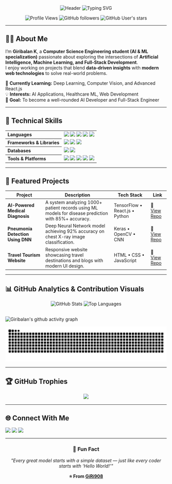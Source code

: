 <div align="center">

<img src="https://capsule-render.vercel.app/api?type=waving&color=00C4CC&height=200&section=header&text=Giribalan%20K&fontSize=60&fontAlignY=35&desc=AI%20%26%20ML%20Enthusiast%20%7C%20Full-Stack%20Developer&descAlignY=60&descAlign=50&fontColor=ffffff&animation=twinkling" alt="Header" />

<img src="https://readme-typing-svg.herokuapp.com?font=Fira+Code&size=22&duration=3000&pause=1000&color=00C4CC&center=true&vCenter=true&width=600&lines=Passionate+AI+%26+ML+Engineer;🚀+Full-Stack+Web+Developer;Always+Learning+New+Technologies;Turning+Ideas+into+Reality" alt="Typing SVG" />

</div>

<div align="center">

![Profile Views](https://komarev.com/ghpvc/?username=GiRi908&color=00C4CC&style=for-the-badge&label=Profile+Views)
![GitHub followers](https://img.shields.io/github/followers/GiRi908?style=for-the-badge&logo=github&color=00C4CC&labelColor=000000)
![GitHub User's stars](https://img.shields.io/github/stars/GiRi908?style=for-the-badge&logo=github&color=00C4CC&labelColor=000000)

</div>

---

## 👨‍💻 About Me

I’m **Giribalan K**, a **Computer Science Engineering student (AI & ML specialization)** passionate about exploring the intersections of **Artificial Intelligence, Machine Learning, and Full-Stack Development**.  
I enjoy working on projects that blend **data-driven insights** with **modern web technologies** to solve real-world problems.

🌱 **Currently Learning:** Deep Learning, Computer Vision, and Advanced React.js  
💡 **Interests:** AI Applications, Healthcare ML, Web Development  
🎯 **Goal:** To become a well-rounded AI Developer and Full-Stack Engineer  

---

## 🧠 Technical Skills

<table align="center">
  <tr>
    <th align="left">Languages</th>
    <td>
      <img src="https://img.shields.io/badge/Python-3776AB?style=for-the-badge&logo=python&logoColor=white" />
      <img src="https://img.shields.io/badge/JavaScript-F7DF1E?style=for-the-badge&logo=javascript&logoColor=black" />
      <img src="https://img.shields.io/badge/Java-007396?style=for-the-badge&logo=openjdk&logoColor=white" />
      <img src="https://img.shields.io/badge/C-00599C?style=for-the-badge&logo=c&logoColor=white" />
      <img src="https://img.shields.io/badge/SQL-336791?style=for-the-badge&logo=postgresql&logoColor=white" />
    </td>
  </tr>

  <tr>
    <th align="left">Frameworks & Libraries</th>
    <td>
      <img src="https://img.shields.io/badge/React-20232A?style=for-the-badge&logo=react&logoColor=61DAFB" />
      <img src="https://img.shields.io/badge/TensorFlow-FF6F00?style=for-the-badge&logo=tensorflow&logoColor=white" />
      <img src="https://img.shields.io/badge/Keras-D00000?style=for-the-badge&logo=keras&logoColor=white" />
    </td>
  </tr>

  <tr>
    <th align="left">Databases</th>
    <td>
      <img src="https://img.shields.io/badge/MySQL-4479A1?style=for-the-badge&logo=mysql&logoColor=white" />
      <img src="https://img.shields.io/badge/PostgreSQL-4169E1?style=for-the-badge&logo=postgresql&logoColor=white" />
    </td>
  </tr>

  <tr>
    <th align="left">Tools & Platforms</th>
    <td>
      <img src="https://img.shields.io/badge/Git-F05032?style=for-the-badge&logo=git&logoColor=white" />
      <img src="https://img.shields.io/badge/GitHub-181717?style=for-the-badge&logo=github&logoColor=white" />
      <img src="https://img.shields.io/badge/VS%20Code-0078D7?style=for-the-badge&logo=visual-studio-code&logoColor=white" />
      <img src="https://img.shields.io/badge/Google%20Colab-F9AB00?style=for-the-badge&logo=googlecolab&logoColor=black" />
      <img src="https://img.shields.io/badge/Figma-F24E1E?style=for-the-badge&logo=figma&logoColor=white" />
    </td>
  </tr>
</table>

---

## 🚀 Featured Projects

| Project | Description | Tech Stack | Link |
|----------|--------------|------------|------|
| **AI-Powered Medical Diagnosis** | A system analyzing 1000+ patient records using ML models for disease prediction with 85%+ accuracy. | TensorFlow • React.js • Python | 🔗 [View Repo](https://github.com/GiRi908/Ai-Powered-Medical-Diagnosis) |
| **Pneumonia Detection Using DNN** | Deep Neural Network model achieving 92% accuracy on chest X-ray image classification. | Keras • OpenCV • CNN | 🔗 [View Repo](https://github.com/GiRi908/Pneumonia-Classification-Using-DNN) |
| **Travel Tourism Website** | Responsive website showcasing travel destinations and blogs with modern UI design. | HTML • CSS • JavaScript | 🔗 [View Repo](https://github.com/GiRi908/Travel-Tourism-Website-) |

---

## 📊 GitHub Analytics & Contribution Visuals

<div align="center">

<!-- GitHub Readme Stats -->
<img width="49%" src="https://github-readme-stats.vercel.app/api?username=GiRi908&show_icons=true&theme=dark&hide_border=true&title_color=00C4CC&text_color=FFFFFF&icon_color=00C4CC" alt="GitHub Stats" />
<img width="49%" src="https://github-readme-stats.vercel.app/api/top-langs/?username=GiRi908&layout=compact&theme=dark&hide_border=true&title_color=00C4CC&text_color=FFFFFF" alt="Top Languages" />

</div>

<br />

<!-- Contribution Activity Graph -->

![Giribalan's github activity graph](https://github-readme-activity-graph.vercel.app/graph?username=GiRi908&theme=react-dark)


<!-- GitHub Snake / Commit Graph -->
<div align="center">
  <!-- Light/dark switching sources: update if needed -->
  <picture>
    <source media="(prefers-color-scheme: dark)" srcset="https://raw.githubusercontent.com/GiRi908/GiRi908/output/github-snake-dark.svg" />
    <source media="(prefers-color-scheme: light)" srcset="https://raw.githubusercontent.com/GiRi908/GiRi908/output/github-snake.svg" />
    <img alt="github-snake" src="https://raw.githubusercontent.com/GiRi908/GiRi908/output/github-snake.svg" />
  </picture>
</div>

---

## 🏆 GitHub Trophies

<div align="center">
<img src="https://github-profile-trophy.vercel.app/?username=GiRi908&theme=darkhub&no-frame=true&row=1&column=7&margin-w=15&margin-h=15" />
</div>

---

## 🌐 Connect With Me

<p align="left">
  <a href="https://github.com/GiRi908"><img src="https://img.shields.io/badge/GitHub-181717?style=for-the-badge&logo=github&logoColor=white"/></a>
  <a href="https://www.linkedin.com/in/giribalank"><img src="https://img.shields.io/badge/LinkedIn-0077B5?style=for-the-badge&logo=linkedin&logoColor=white"/></a>
  <a href="mailto:kit27.am20@gmail.com"><img src="https://img.shields.io/badge/Email-D14836?style=for-the-badge&logo=gmail&logoColor=white"/></a>
</p>

---

<div align="center">

### 💫 Fun Fact  
*"Every great model starts with a simple dataset — just like every coder starts with ‘Hello World!’"*

**⭐ From [GiRi908](https://github.com/GiRi908)**

</div>

